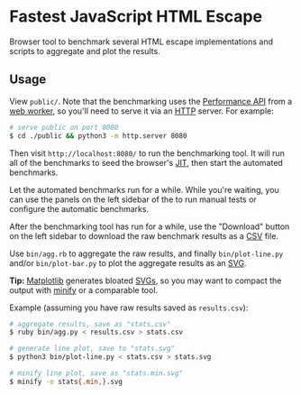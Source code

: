 # Fastest JavaScript HTML Escape

Browser tool to benchmark several HTML escape implementations and
scripts to aggregate and plot the results.

## Usage

View `public/`.  Note that the benchmarking uses the [Performance API][]
from a [web worker][], so you'll need to serve it via an [HTTP][]
server.  For example:

```sh
# serve public on port 8080
$ cd ./public && python3 -m http.server 8080
```

Then visit `http://localhost:8080/` to run the benchmarking tool.  It
will run all of the benchmarks to seed the browser's [JIT][], then start
the automated benchmarks.

Let the automated benchmarks run for a while.  While you're waiting, you
can use the panels on the left sidebar of the to run manual tests or
configure the automatic benchmarks.

After the benchmarking tool has run for a while, use the "Download"
button on the left sidebar to download the raw benchmark results as a
[CSV][] file.

Use `bin/agg.rb` to aggregate the raw results, and finally
`bin/plot-line.py` and/or `bin/plot-bar.py` to plot the aggregate
results as an [SVG][].

**Tip:** [Matplotlib][] generates bloated [SVGs][svg], so you may want
to compact the output with [minify][] or a comparable tool.

Example (assuming you have raw results saved as `results.csv`):

```sh
# aggregate results, save as "stats.csv"
$ ruby bin/agg.py < results.csv > stats.csv 

# generate line plot, save to "stats.svg"
$ python3 bin/plot-line.py < stats.csv > stats.svg

# minify line plot, save as "stats.min.svg"
$ minify -o stats{.min,}.svg
```

[web worker]: https://en.wikipedia.org/wiki/Web_worker
  "JavaScript that runs from a web page in a background thread."
[performance api]: https://developer.mozilla.org/en-US/docs/Web/API/Performance
  "DOM performance API."
[http]: https://en.wikipedia.org/wiki/Hypertext_Transfer_Protocol
  "HyperText Transfer Protocol"
[jit]: https://en.wikipedia.org/wiki/Just-in-time_compilation
  "Just In Time compiler."
[csv]: https://en.wikipedia.org/wiki/Comma-separated_values
  "Comma-separated value."
[svg]: https://en.wikipedia.org/wiki/Scalable_Vector_Graphics
  "Scalable Vector Graphics"
[minify]: https://github.com/tdewolff/minify
  "Minification tool and library written in Go."
[matplotlib]: https://matplotlib.org/
  "Python visualization library."
